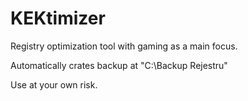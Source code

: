 # KEKtimizer
Registry optimization tool with gaming as a main focus.

Automatically crates backup at "C:\Backup Rejestru\"

Use at your own risk.
